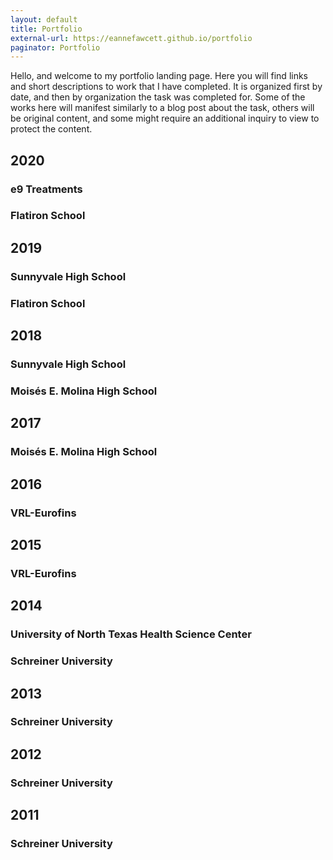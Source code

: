 ```yaml
---
layout: default
title: Portfolio
external-url: https://eannefawcett.github.io/portfolio
paginator: Portfolio
---
```


Hello, and welcome to my portfolio landing page. Here you will find links and short descriptions to work that I have completed. It is organized first by date, and then by organization the task was completed for. Some of the works here will manifest similarly to a blog post about the task, others will be original content, and some might require an additional inquiry to view to protect the content.

## 2020

### e9 Treatments

### Flatiron School

## 2019

### Sunnyvale High School

### Flatiron School

## 2018

### Sunnyvale High School

### Moisés E. Molina High School

## 2017

### Moisés E. Molina High School

## 2016

### VRL-Eurofins

## 2015

### VRL-Eurofins

## 2014

### University of North Texas Health Science Center

### Schreiner University

## 2013

### Schreiner University

## 2012

### Schreiner University

## 2011

### Schreiner University
